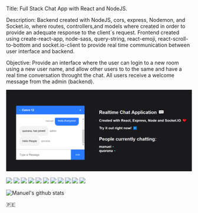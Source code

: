 Title: Full Stack Chat App with React and NodeJS.

Description: Backend created with NodeJS, cors, express, Nodemon, and Socket.io, where routes, controllers,and models 
where created in order to provide an adequate response to the client´s request.
Frontend created using create-react-app, node-sass, query-string, react-emoji, react-scroll-to-bottom and socket.io-client to provide 
real time communication between user interface and backend.

Objective: Provide an interface where the user can login to a new room using a new user name, and allow other users to to the same and have a 
real time conversation throught the chat. All users receive a welcome message from the admin (backend).

[![Header](https://raw.githubusercontent.com/manuepeva/ChatAppReactJS/master/chatjs.png "Header")](https://raw.githubusercontent.com/manuepeva/ChatAppReactJS/master/chatjs.png)

![](https://img.shields.io/badge/CODE-HTML-informational?style=flat&logoColor=white&color=2bbc8a)
![](https://img.shields.io/badge/CODE-CSS-informational?style=flat&logoColor=white&color=2bbc8a)
![](https://img.shields.io/badge/CODE-JavaScript-informational?style=flat&logoColor=white&color=2bbc8a)
![](https://img.shields.io/badge/CODE-NODEJS-informational?style=flat&logoColor=white&color=2bbc8a)
![](https://img.shields.io/badge/CODE-EXPRESS-informational?style=flat&logoColor=white&color=2bbc8a)
![](https://img.shields.io/badge/CODE-NODEMON-informational?style=flat&logoColor=white&color=2bbc8a)
![](https://img.shields.io/badge/CODE-CORS-informational?style=flat&logoColor=white&color=2bbc8a)
![](https://img.shields.io/badge/LIBRARY-REACT-informational?style=flat&logoColor=white&color=2bbc8a)
![](https://img.shields.io/badge/OS-WINDOWS-informational?style=flat&logoColor=white&color=2bbc8a)
![](https://img.shields.io/badge/EDITOR-VISUALSTUDIO-informational?style=flat&logoColor=white&color=2bbc8a)
![](https://img.shields.io/badge/SHELL-GITBASH-informational?style=flat&logoColor=white&color=2bbc8a)

![Manuel's github stats](https://github-readme-stats.vercel.app/api?username=manuepeva&show_icons=true&theme=tokyonight)

🇵🇪



